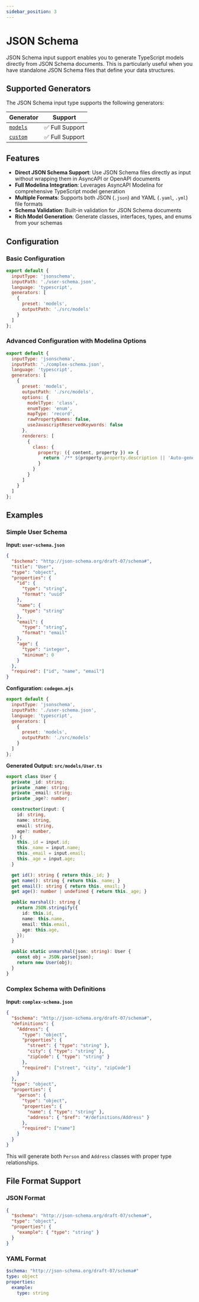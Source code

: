```yaml
---
sidebar_position: 3
---
```


# JSON Schema

JSON Schema input support enables you to generate TypeScript models directly from JSON Schema documents. This is particularly useful when you have standalone JSON Schema files that define your data structures.

## Supported Generators

The JSON Schema input type supports the following generators:

| Generator | Support |
|-----------|---------|
| [`models`](../generators/models.md) | ✅ Full Support |
| [`custom`](../generators/custom.md) | ✅ Full Support |

## Features

- **Direct JSON Schema Support**: Use JSON Schema files directly as input without wrapping them in AsyncAPI or OpenAPI documents
- **Full Modelina Integration**: Leverages AsyncAPI Modelina for comprehensive TypeScript model generation
- **Multiple Formats**: Supports both JSON (`.json`) and YAML (`.yaml`, `.yml`) file formats
- **Schema Validation**: Built-in validation for JSON Schema documents
- **Rich Model Generation**: Generate classes, interfaces, types, and enums from your schemas

## Configuration

### Basic Configuration

```js
export default {
  inputType: 'jsonschema',
  inputPath: './user-schema.json',
  language: 'typescript',
  generators: [
    {
      preset: 'models',
      outputPath: './src/models'
    }
  ]
};
```

### Advanced Configuration with Modelina Options

```js
export default {
  inputType: 'jsonschema',
  inputPath: './complex-schema.json',
  language: 'typescript',
  generators: [
    {
      preset: 'models',
      outputPath: './src/models',
      options: {
        modelType: 'class',
        enumType: 'enum',
        mapType: 'record',
        rawPropertyNames: false,
        useJavascriptReservedKeywords: false
      },
      renderers: [
        {
          class: {
            property: ({ content, property }) => {
              return `/** ${property.property.description || 'Auto-generated property'} */\n${content}`;
            }
          }
        }
      ]
    }
  ]
};
```

## Examples

### Simple User Schema

**Input: `user-schema.json`**
```json
{
  "$schema": "http://json-schema.org/draft-07/schema#",
  "title": "User",
  "type": "object",
  "properties": {
    "id": {
      "type": "string",
      "format": "uuid"
    },
    "name": {
      "type": "string"
    },
    "email": {
      "type": "string",
      "format": "email"
    },
    "age": {
      "type": "integer",
      "minimum": 0
    }
  },
  "required": ["id", "name", "email"]
}
```

**Configuration: `codegen.mjs`**
```js
export default {
  inputType: 'jsonschema',
  inputPath: './user-schema.json',
  language: 'typescript',
  generators: [
    {
      preset: 'models',
      outputPath: './src/models'
    }
  ]
};
```

**Generated Output: `src/models/User.ts`**
```typescript
export class User {
  private _id: string;
  private _name: string;
  private _email: string;
  private _age?: number;

  constructor(input: {
    id: string,
    name: string,
    email: string,
    age?: number,
  }) {
    this._id = input.id;
    this._name = input.name;
    this._email = input.email;
    this._age = input.age;
  }

  get id(): string { return this._id; }
  get name(): string { return this._name; }
  get email(): string { return this._email; }
  get age(): number | undefined { return this._age; }

  public marshal(): string {
    return JSON.stringify({
      id: this.id,
      name: this.name,
      email: this.email,
      age: this.age,
    });
  }

  public static unmarshal(json: string): User {
    const obj = JSON.parse(json);
    return new User(obj);
  }
}
```

### Complex Schema with Definitions

**Input: `complex-schema.json`**
```json
{
  "$schema": "http://json-schema.org/draft-07/schema#",
  "definitions": {
    "Address": {
      "type": "object",
      "properties": {
        "street": { "type": "string" },
        "city": { "type": "string" },
        "zipCode": { "type": "string" }
      },
      "required": ["street", "city", "zipCode"]
    }
  },
  "type": "object",
  "properties": {
    "person": {
      "type": "object",
      "properties": {
        "name": { "type": "string" },
        "address": { "$ref": "#/definitions/Address" }
      },
      "required": ["name"]
    }
  }
}
```

This will generate both `Person` and `Address` classes with proper type relationships.

## File Format Support

### JSON Format
```json
{
  "$schema": "http://json-schema.org/draft-07/schema#",
  "type": "object",
  "properties": {
    "example": { "type": "string" }
  }
}
```

### YAML Format
```yaml
$schema: "http://json-schema.org/draft-07/schema#"
type: object
properties:
  example:
    type: string
```
